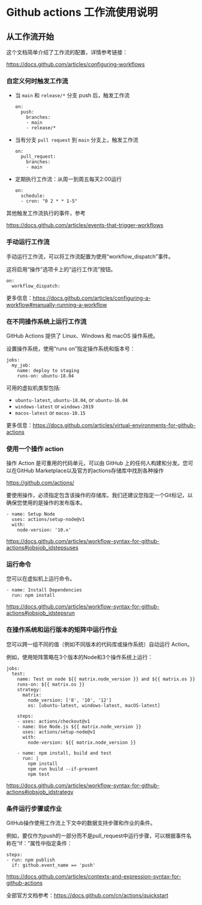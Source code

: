 # Github actions 工作流使用说明

## 从工作流开始

这个文档简单介绍了工作流的配置，详情参考链接：

https://docs.github.com/articles/configuring-workflows

### 自定义何时触发工作流

- 当 `main` 和 `release/*` 分支 push 后，触发工作流

  ```
  on:
    push:
      branches:
      - main
      - release/*
  ```

- 当有分支 `pull request` 到 `main` 分支上，触发工作流

  ```
  on:
    pull_request:
      branches:
      - main
  ```

- 定期执行工作流：从周一到周五每天2:00运行

  ```
  on:
    schedule:
    - cron: "0 2 * * 1-5"
  ```

其他触发工作流执行的事件，参考

https://docs.github.com/articles/events-that-trigger-workflows

### 手动运行工作流

手动运行工作流，可以将工作流配置为使用“workflow_dispatch”事件。

这将启用“操作”选项卡上的“运行工作流”按钮。

```
on:
  workflow_dispatch:
```

更多信息：https://docs.github.com/articles/configuring-a-workflow#manually-running-a-workflow

### 在不同操作系统上运行工作流

GitHub Actions 提供了 Linux、Windows 和 macOS 操作系统。

设置操作系统，使用“runs on”指定操作系统和版本号：

```
jobs:
  my_job:
    name: deploy to staging
    runs-on: ubuntu-18.04
```

可用的虚拟机类型包括:

- `ubuntu-latest`, `ubuntu-18.04`, or `ubuntu-16.04`
- `windows-latest` or `windows-2019`
- `macos-latest` or `macos-10.15`

更多信息：https://docs.github.com/articles/virtual-environments-for-github-actions

### 使用一个操作 action

操作 Action 是可重用的代码单元，可以由 GitHub 上的任何人构建和分发。您可以在GitHub Marketplace以及官方的actions存储库中找到各种操作

https://github.com/actions/

要使用操作，必须指定包含该操作的存储库。我们还建议您指定一个Git标记，以确保您使用的是操作的发布版本。

```
- name: Setup Node
  uses: actions/setup-node@v1
  with:
    node-version: '10.x'
```

https://docs.github.com/articles/workflow-syntax-for-github-actions#jobsjob_idstepsuses

### 运行命令

您可以在虚拟机上运行命令。

```
- name: Install Dependencies
  run: npm install
```

https://docs.github.com/articles/workflow-syntax-for-github-actions#jobsjob_idstepsrun

### 在操作系统和运行版本的矩阵中运行作业

您可以跨一组不同的值（例如不同版本的代码库或操作系统）自动运行 Action。

例如，使用矩阵策略在3个版本的Node和3个操作系统上运行：

```
jobs:
  test:
    name: Test on node ${{ matrix.node_version }} and ${{ matrix.os }}
    runs-on: ${{ matrix.os }}
    strategy:
      matrix:
        node_version: ['8', '10', '12']
        os: [ubuntu-latest, windows-latest, macOS-latest]

    steps:
    - uses: actions/checkout@v1
    - name: Use Node.js ${{ matrix.node_version }}
      uses: actions/setup-node@v1
      with:
        node-version: ${{ matrix.node_version }}

    - name: npm install, build and test
      run: |
        npm install
        npm run build --if-present
        npm test
```

https://docs.github.com/articles/workflow-syntax-for-github-actions#jobsjob_idstrategy


### 条件运行步骤或作业

GitHub操作使用工作流上下文中的数据支持步骤和作业的条件。

例如，要仅作为push的一部分而不是pull_request中运行步骤，可以根据事件名称在“if：”属性中指定条件：

```
steps:
- run: npm publish
  if: github.event_name == 'push'
```

https://docs.github.com/articles/contexts-and-expression-syntax-for-github-actions

全部官方文档参考：https://docs.github.com/cn/actions/quickstart